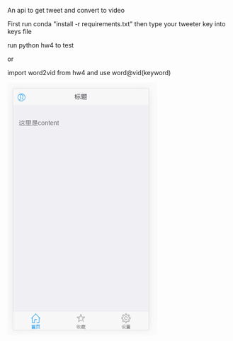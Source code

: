 An api to get tweet and convert to video

First run conda "install -r requirements.txt"
then type your tweeter key into keys file

run python hw4 to test

or 

import word2vid from hw4
and use word@vid(keyword)

![Image text](https://raw.githubusercontent.com/hongmaju/light7Local/master/img/productShow/20170518152848.png)
